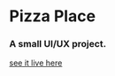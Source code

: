 # Pizza Place
### A small UI/UX project.
[see it live here](https://raph-7.github.io/pizzaplace/ "pizza place")
